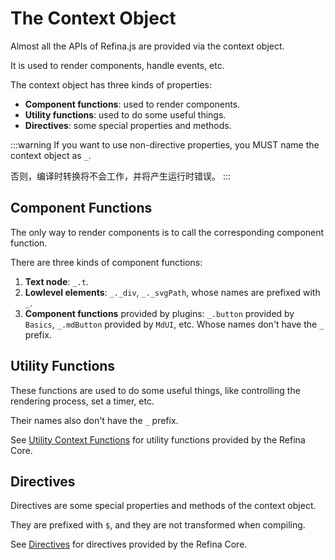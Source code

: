 # The Context Object

Almost all the APIs of Refina.js are provided via the context object.

It is used to render components, handle events, etc.

The context object has three kinds of properties:

- **Component functions**: used to render components.
- **Utility functions**: used to do some useful things.
- **Directives**: some special properties and methods.

:::warning
If you want to use non-directive properties, you MUST name the context object as `_`.

否则，编译时转换将不会工作，并将产生运行时错误。
:::

## Component Functions

The only way to render components is to call the corresponding component function.

There are three kinds of component functions:

1. **Text node**: `_.t`.
2. **Lowlevel elements**: `_._div`, `_._svgPath`, whose names are prefixed with `_`.
3. **Component functions** provided by plugins: `_.button` provided by `Basics`, `_.mdButton` provided by `MdUI`, etc. Whose names don't have the `_` prefix.

## Utility Functions

These functions are used to do some useful things, like controlling the rendering process, set a timer, etc.

Their names also don't have the `_` prefix.

See [Utility Context Functions](/guide/apis/util-funcs.md) for utility functions provided by the Refina Core.

## Directives

Directives are some special properties and methods of the context object.

They are prefixed with `$`, and they are not transformed when compiling.

See [Directives](/guide/apis/directives.md) for directives provided by the Refina Core.
